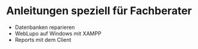 # Anleitungen speziell für Fachberater

+ Datenbanken reparieren
+ WebLupo auf Windows mit XAMPP
+ Reports mit dem Client